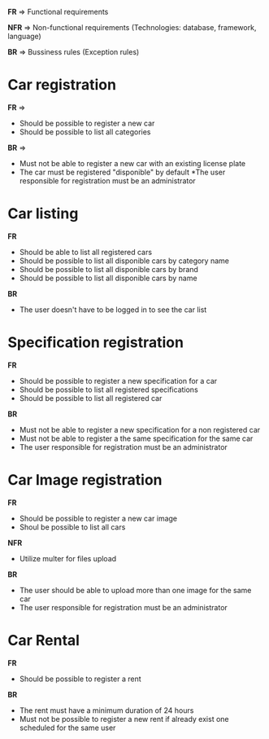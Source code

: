 **FR** => Functional requirements

**NFR** => Non-functional requirements (Technologies: database, framework, language)

**BR** => Bussiness rules (Exception rules)

# Car registration

**FR** => 
- Should be possible to register a new car
- Should be possible to list all categories

**BR** => 
- Must not be able to register a new car with an existing license plate
- The car must be registered "disponible" by default
*The user responsible for registration must be an administrator

# Car listing

**FR**
- Should be able to list all registered cars
- Should be possible to list all disponible cars by category name
- Should be possible to list all disponible cars by brand
- Should be possible to list all disponible cars by name


**BR**
- The user doesn't have to be logged in to see the car list

# Specification registration

**FR**
- Should be possible to register a new specification for a car
- Should be possible to list all registered specifications
- Should be possible to list all registered car

**BR**
- Must not be able to register a new specification for a non registered car
- Must not be able to register a the same specification for the same car
- The user responsible for registration must be an administrator

# Car Image registration

**FR**
- Should be possible to register a new car image
- Shoul be possible to list all cars

**NFR**
- Utilize multer for files upload 

**BR**
- The user should be able to upload more than one image for the same car
- The user responsible for registration must be an administrator

# Car Rental

**FR**
- Should be possible to register a rent

**BR**
- The rent must have a minimum duration of 24 hours
- Must not be possible to register a new rent if already exist one scheduled for the same user